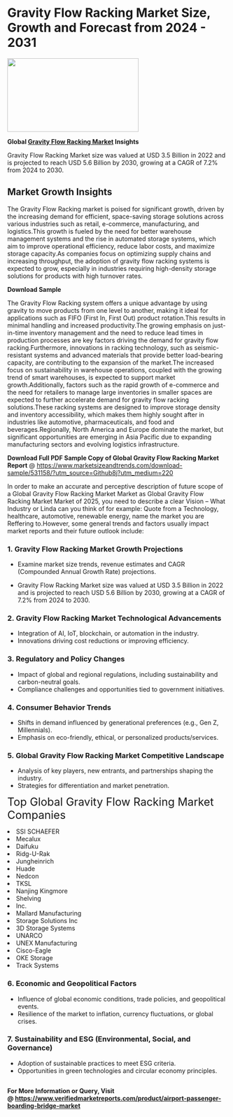 <H1>Gravity Flow Racking Market Size, Growth and Forecast from 2024 - 2031</H1><img class="aligncenter size-medium wp-image-584254" src="https://thirdeyenews.in/wp-content/uploads/2024/09/Global-Market-Research-300x168.jpeg" alt="" width="300" height="168" /><p><strong>Global&nbsp;<a href="https://www.marketsizeandtrends.com/download-sample/531158/?utm_source=Github8j?utm_medium=220">Gravity Flow Racking Market</a> Insights</strong></p><p>Gravity Flow Racking Market size was valued at USD 3.5 Billion in 2022 and is projected to reach USD 5.6 Billion by 2030, growing at a CAGR of 7.2% from 2024 to 2030.</p><p><h2>Market Growth Insights</h2> <p>The Gravity Flow Racking market is poised for significant growth, driven by the increasing demand for efficient, space-saving storage solutions across various industries such as retail, e-commerce, manufacturing, and logistics.This growth is fueled by the need for better warehouse management systems and the rise in automated storage systems, which aim to improve operational efficiency, reduce labor costs, and maximize storage capacity.As companies focus on optimizing supply chains and increasing throughput, the adoption of gravity flow racking systems is expected to grow, especially in industries requiring high-density storage solutions for products with high turnover rates.</p> <p><strong>Download Sample</strong></p> <p>The Gravity Flow Racking system offers a unique advantage by using gravity to move products from one level to another, making it ideal for applications such as FIFO (First In, First Out) product rotation.This results in minimal handling and increased productivity.The growing emphasis on just-in-time inventory management and the need to reduce lead times in production processes are key factors driving the demand for gravity flow racking.Furthermore, innovations in racking technology, such as seismic-resistant systems and advanced materials that provide better load-bearing capacity, are contributing to the expansion of the market.The increased focus on sustainability in warehouse operations, coupled with the growing trend of smart warehouses, is expected to support market growth.Additionally, factors such as the rapid growth of e-commerce and the need for retailers to manage large inventories in smaller spaces are expected to further accelerate demand for gravity flow racking solutions.These racking systems are designed to improve storage density and inventory accessibility, which makes them highly sought after in industries like automotive, pharmaceuticals, and food and beverages.Regionally, North America and Europe dominate the market, but significant opportunities are emerging in Asia Pacific due to expanding manufacturing sectors and evolving logistics infrastructure.</p> <p><span class=""><strong>Download Full PDF Sample Copy of Global Gravity Flow Racking Market Report</strong> @ <a href="https://www.marketsizeandtrends.com/download-sample/531158/?utm_source=Github8j?utm_medium=220" target="_blank">https://www.marketsizeandtrends.com/download-sample/531158/?utm_source=Github8j?utm_medium=220</a></span></p><p>In order to make an accurate and perceptive description of future scope of a Global&nbsp;Gravity Flow Racking Market Market as Global&nbsp;Gravity Flow Racking Market Market of 2025, you need to describe a clear Vision &ndash; What Industry or Linda can you think of for example: Quote from a Technology, healthcare, automotive, renewable energy, name the market you are Reffering to.However, some general trends and factors usually impact market reports and their future outlook include:</p><h3>1.&nbsp;<strong>Gravity Flow Racking Market Growth Projections</strong></h3><ul><li>Examine market size trends, revenue estimates and CAGR (Compounded Annual Growth Rate) projections.</li><li><p>Gravity Flow Racking Market size was valued at USD 3.5 Billion in 2022 and is projected to reach USD 5.6 Billion by 2030, growing at a CAGR of 7.2% from 2024 to 2030.</p></li></ul><h3>2.&nbsp;<strong>Gravity Flow Racking Market Technological Advancements</strong></h3><ul><li>Integration of AI, IoT, blockchain, or automation in the industry.</li><li>Innovations driving cost reductions or improving efficiency.</li></ul><h3>3.&nbsp;<strong>Regulatory and Policy Changes</strong></h3><ul><li>Impact of global and regional regulations, including sustainability and carbon-neutral goals.</li><li>Compliance challenges and opportunities tied to government initiatives.</li></ul><h3>4.&nbsp;<strong>Consumer Behavior Trends</strong></h3><ul><li>Shifts in demand influenced by generational preferences (e.g., Gen Z, Millennials).</li><li>Emphasis on eco-friendly, ethical, or personalized products/services.</li></ul><h3>5.&nbsp;<strong>Global Gravity Flow Racking Market Competitive Landscape</strong></h3><ul><li>Analysis of key players, new entrants, and partnerships shaping the industry.</li><li>Strategies for differentiation and market penetration.</li></ul><p data-pm-slice="1 1 []"><span style="color: inherit; font-family: inherit; font-size: 25px;">Top Global Gravity Flow Racking Market Companies</span></p><div class="" data-test-id=""><p><li>SSI SCHAEFER</li><li> Mecalux</li><li> Daifuku</li><li> Ridg-U-Rak</li><li> Jungheinrich</li><li> Huade</li><li> Nedcon</li><li> TKSL</li><li> Nanjing Kingmore</li><li> Shelving</li><li> Inc.</li><li> Mallard Manufacturing</li><li> Storage Solutions Inc</li><li> 3D Storage Systems</li><li> UNARCO</li><li> UNEX Manufacturing</li><li> Cisco-Eagle</li><li> OKE Storage</li><li> Track Systems</li></p></div><h3>6.&nbsp;<strong>Economic and Geopolitical Factors</strong></h3><ul><li>Influence of global economic conditions, trade policies, and geopolitical events.</li><li>Resilience of the market to inflation, currency fluctuations, or global crises.</li></ul><h3>7.&nbsp;<strong>Sustainability and ESG (Environmental, Social, and Governance)</strong></h3><ul><li>Adoption of sustainable practices to meet ESG criteria.</li><li>Opportunities in green technologies and circular economy principles.</li></ul><h2><strong style="font-size: 14px;">For More Information or Query, Visit @&nbsp;</strong><a style="background-color: #ffffff; font-size: 14px;" href="https://www.marketsizeandtrends.com/report/gravity-flow-racking-market/" target="_blank">https://www.verifiedmarketreports.com/product/airport-passenger-boarding-bridge-market</a></h2>